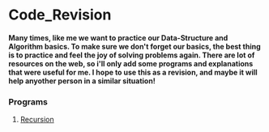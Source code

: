 # Code_Revision
#### Many times, like me we want to practice our Data-Structure and Algorithm basics. To make sure we don't forget our basics, the best thing is to practice and feel the joy of solving problems again. There are lot of resources on the web, so i'll only add some programs and explanations that were useful for me. I hope to use this as a revision, and maybe it will help anyother person in a similar situation!

### Programs
1. [Recursion](https://github.com/AjinkyaGhadge/Code_Revision/tree/master/Recursion_basics)
